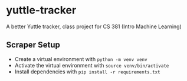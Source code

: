 # yuttle-tracker

A better Yuttle tracker, class project for CS 381 (Intro Machine Learning)

## Scraper Setup

- Create a virtual environment with `python -m venv venv`
- Activate the virtual environment with `source venv/bin/activate`
- Install dependencies with `pip install -r requirements.txt`
